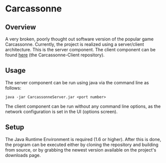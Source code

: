 # Carcassonne

## Overview

A very broken, poorly thought out software version of the popular game Carcassonne. Currently, the project is realized using a server/client architecture. This is the server component. The client component can be found [here](https://github.com/awylie/Carcassonne-Client) (the Carcassonne-Client repository).

## Usage

The server component can be run using java via the command line as follows:

    java -jar CarcassonneServer.jar <port number>


The client component can be run without any command line options, as the network configuration is set in the UI (options screen).

## Setup

The Java Runtime Environment is required (1.6 or higher). After this is done, the program can be executed either by cloning the repository and building from source, or by grabbing the newest version available on the project's downloads page.
